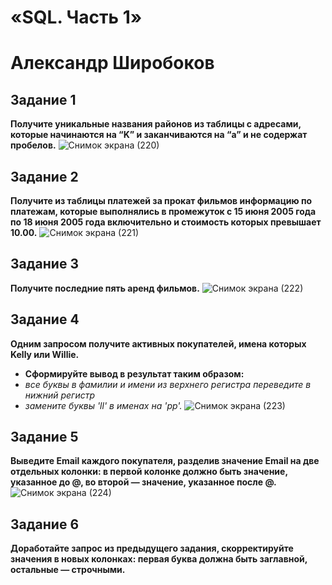 # «SQL. Часть 1»
# Александр Широбоков
## Задание 1
**Получите уникальные названия районов из таблицы с адресами, которые начинаются на “K” и заканчиваются на “a” и не содержат пробелов.**
![Снимок экрана (220)](https://github.com/AleksandrShirobokov/SQL.-1/assets/69298696/7a4d8a03-c13e-4a82-9150-294e972a7442)
## Задание 2
**Получите из таблицы платежей за прокат фильмов информацию по платежам, которые выполнялись в промежуток с 15 июня 2005 года по 18 июня 2005 года включительно и стоимость которых превышает 10.00.**
![Снимок экрана (221)](https://github.com/AleksandrShirobokov/SQL.-1/assets/69298696/a0a453ba-e853-4c12-a935-99921e8550f0)
## Задание 3
**Получите последние пять аренд фильмов.**
![Снимок экрана (222)](https://github.com/AleksandrShirobokov/SQL.-1/assets/69298696/49acbb8a-a353-4554-8402-dfb0ac9fbb0d)
## Задание 4
**Одним запросом получите активных покупателей, имена которых Kelly или Willie.**
 - **Сформируйте вывод в результат таким образом:**
 - *все буквы в фамилии и имени из верхнего регистра переведите в нижний регистр*
 - *замените буквы 'll' в именах на 'pp'.*
![Снимок экрана (223)](https://github.com/AleksandrShirobokov/SQL.-1/assets/69298696/004e52f3-513f-4540-8f1b-ea25ee2f25b0)
## Задание 5
**Выведите Email каждого покупателя, разделив значение Email на две отдельных колонки: в первой колонке должно быть значение, указанное до @, во второй — значение, указанное после @.**
![Снимок экрана (224)](https://github.com/AleksandrShirobokov/SQL.-1/assets/69298696/353816bd-5599-4e33-937c-d996ea1b85be)
## Задание 6
**Доработайте запрос из предыдущего задания, скорректируйте значения в новых колонках: первая буква должна быть заглавной, остальные — строчными.**
